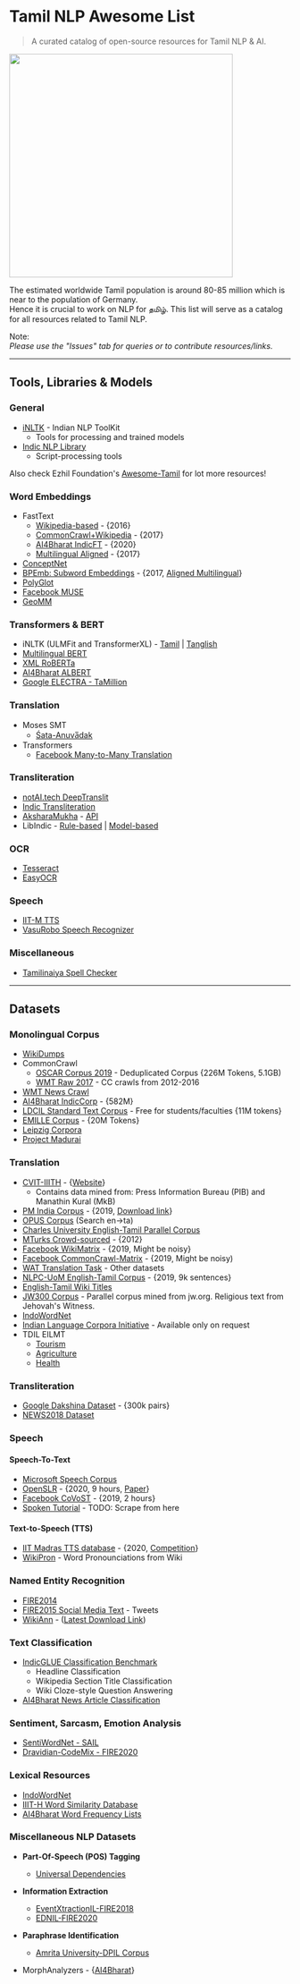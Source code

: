 # Tamil NLP Awesome List

> A curated catalog of open-source resources for Tamil NLP & AI.

<img src="https://1.bp.blogspot.com/-jImAZD8-kIY/WhwLddVQ0FI/AAAAAAAABmY/cW7pjolPoS4KGb3iXrxikDBgWL3VLAqpwCEwYBhgL/s1600/A%2Btamil%2Btypo%2Bnw.jpg" height="400px" />

The estimated worldwide Tamil population is around 80-85 million which is near to the population of Germany.  
Hence it is crucial to work on NLP for தமிழ். This list will serve as a catalog for all resources related to Tamil NLP.

Note:  
*Please use the "Issues" tab for queries or to contribute resources/links.*

---

## Tools, Libraries & Models

### General

- [iNLTK](https://inltk.readthedocs.io/) - Indian NLP ToolKit
  - Tools for processing and trained models
- [Indic NLP Library](http://anoopkunchukuttan.github.io/indic_nlp_library/)
  - Script-processing tools

Also check Ezhil Foundation's [Awesome-Tamil](https://github.com/Ezhil-Language-Foundation/awesome-tamil) for lot more resources!

### Word Embeddings

- FastText
  - [Wikipedia-based](https://fasttext.cc/docs/en/pretrained-vectors.html) - {2016}
  - [CommonCrawl+Wikipedia](https://fasttext.cc/docs/en/crawl-vectors.html) - {2017}
  - [AI4Bharat IndicFT](https://indicnlp.ai4bharat.org/indicft) - {2020}
  - [Multilingual Aligned](https://github.com/babylonhealth/fastText_multilingual) - {2017}
- [ConceptNet](https://github.com/commonsense/conceptnet-numberbatch)
- [BPEmb: Subword Embeddings](https://nlp.h-its.org/bpemb/) - {2017, [Aligned Multilingual](https://nlp.h-its.org/bpemb/multi/)}
- [PolyGlot](https://sites.google.com/site/rmyeid/projects/polyglot)
- [Facebook MUSE](https://github.com/facebookresearch/MUSE)
- [GeoMM](https://github.com/anoopkunchukuttan/geomm)

### Transformers & BERT

- iNLTK (ULMFit and TransformerXL) - [Tamil](https://github.com/goru001/nlp-for-tamil) | [Tanglish](https://github.com/goru001/nlp-for-tanglish)
- [Multilingual BERT](https://github.com/google-research/bert/blob/master/multilingual.md)
- [XML RoBERTa](https://huggingface.co/transformers/model_doc/xlmroberta.html)
- [AI4Bharat ALBERT](https://indicnlp.ai4bharat.org/indic-bert)
- [Google ELECTRA - TaMillion](https://huggingface.co/monsoon-nlp/tamillion)

### Translation

- Moses SMT
  - [Śata-Anuva̅dak](http://www.cfilt.iitb.ac.in/~moses/shata_anuvaadak/)
- Transformers
  - [Facebook Many-to-Many Translation](https://ai.facebook.com/blog/introducing-many-to-many-multilingual-machine-translation)

### Transliteration

- [notAI.tech DeepTranslit](https://github.com/notAI-tech/DeepTranslit)
- [Indic Transliteration](https://github.com/sanskrit-coders/indic_transliteration)
- [AksharaMukha](http://aksharamukha.appspot.com/converter) - [API](http://aksharamukha.appspot.com/python)
- LibIndic - [Rule-based](https://github.com/libindic/Transliteration) | [Model-based](https://github.com/libindic/indic-trans)

### OCR

- [Tesseract](https://indic-ocr.github.io/tessdata/)
- [EasyOCR](https://www.jaided.ai/easyocr)

### Speech

- [IIT-M TTS](https://github.com/tshrinivasan/tamil-tts-install)
- [VasuRobo Speech Recognizer](https://github.com/vasurobo/tamil-speech-recognition)

### Miscellaneous

- [Tamilinaiya Spell Checker](https://github.com/tshrinivasan/Tamilinaiya-Spellchecker)

---

## Datasets

### Monolingual Corpus

- [WikiDumps](https://dumps.wikimedia.org/tawiki/)
- CommonCrawl
  - [OSCAR Corpus 2019](https://oscar-corpus.com/) - Deduplicated Corpus {226M Tokens, 5.1GB)
  - [WMT Raw 2017](http://data.statmt.org/ngrams/raw/) - CC crawls from 2012-2016
- [WMT News Crawl](http://data.statmt.org/news-crawl/ta/)
- [AI4Bharat IndicCorp](https://indicnlp.ai4bharat.org/corpora/) - {582M}
- [LDCIL Standard Text Corpus](https://data.ldcil.org/a-gold-standard-tamil-raw-text-corpus) - Free for students/faculties {11M tokens}
- [EMILLE Corpus](https://www.lancaster.ac.uk/fass/projects/corpus/emille/) - {20M Tokens}
- [Leipzig Corpora](https://wortschatz.uni-leipzig.de/en/download/tamil)
- [Project Madurai](https://www.projectmadurai.org/pmworks.html)

### Translation

- [CVIT-IIITH](http://preon.iiit.ac.in/~jerin/resources/datasets/) - {[Website](http://preon.iiit.ac.in/~jerin/bhasha/)}
  - Contains data mined from: Press Information Bureau (PIB) and Manathin Kural (MkB)
- [PM India Corpus](https://arxiv.org/pdf/2001.09907.pdf) - {2019, [Download link](http://data.statmt.org/pmindia)}
- [OPUS Corpus](http://opus.nlpl.eu/) (Search en->ta)
- [Charles University English-Tamil Parallel Corpus](http://ufal.mff.cuni.cz/~ramasamy/parallel/html/)
- [MTurks Crowd-sourced](https://github.com/joshua-decoder/indian-parallel-corpora) - {2012}
- [Facebook WikiMatrix](https://ai.facebook.com/blog/wikimatrix) - {2019, Might be noisy}
- [Facebook CommonCrawl-Matrix](https://github.com/facebookresearch/LASER/tree/master/tasks/CCMatrix) - {2019, Might be noisy)
- [WAT Translation Task](http://lotus.kuee.kyoto-u.ac.jp/WAT/indic-multilingual/index.html) - Other datasets
- [NLPC-UoM English-Tamil Corpus](https://github.com/nlpc-uom/English-Tamil-Parallel-Corpus) - {2019, 9k sentences}
- [English-Tamil Wiki Titles](http://data.statmt.org/wikititles/v2/wikititles-v2.ta-en.tsv.gz)
- [JW300 Corpus](http://opus.nlpl.eu/JW300.php) - Parallel corpus mined from jw.org. Religious text from Jehovah's Witness.
- [IndoWordNet](https://github.com/anoopkunchukuttan/indowordnet_parallel)
- [Indian Language Corpora Initiative](http://sanskrit.jnu.ac.in/ilci/index.jsp) - Available only on request
- TDIL EILMT
  - [Tourism](http://tdil-dc.in/index.php?option=com_download&task=showresourceDetails&toolid=1422&lang=en)
  - [Agriculture](http://tdil-dc.in/index.php?option=com_download&task=showresourceDetails&toolid=1801&lang=en)
  - [Health](http://tdil-dc.in/index.php?option=com_download&task=showresourceDetails&toolid=1789&lang=en)

### Transliteration

- [Google Dakshina Dataset](https://github.com/google-research-datasets/dakshina) - {300k pairs}
- [NEWS2018 Dataset](http://workshop.colips.org/news2018/dataset.html)

### Speech

#### Speech-To-Text

- [Microsoft Speech Corpus](https://msropendata.com/datasets/7230b4b1-912d-400e-be58-f84e0512985e)
- [OpenSLR](http://www.openslr.org/resources.php) - {2020, 9 hours, [Paper](http://www.lrec-conf.org/proceedings/lrec2020/pdf/2020.lrec-1.800.pdf)}
- [Facebook CoVoST](https://github.com/facebookresearch/covost) - {2019, 2 hours}
- [Spoken Tutorial](https://spoken-tutorial.org/) - TODO: Scrape from here

#### Text-to-Speech (TTS)

- [IIT Madras TTS database](https://www.iitm.ac.in/donlab/tts/index.php) - {2020, [Competition](http://tdil-dc.in/ttsapi/ttschallenge2020/)}
- [WikiPron](https://github.com/kylebgorman/wikipron) - Word Pronounciations from Wiki

### Named Entity Recognition

- [FIRE2014](http://www.au-kbc.org/nlp/NER-FIRE2014/)
- [FIRE2015 Social Media Text](http://au-kbc.org/nlp/ESM-FIRE2015/) - Tweets
- [WikiAnn](https://elisa-ie.github.io/wikiann) - ([Latest Download Link](https://drive.google.com/drive/folders/1Q-xdT99SeaCghihGa7nRkcXGwRGUIsKN))

### Text Classification

- [IndicGLUE Classification Benchmark](https://indicnlp.ai4bharat.org/indic-glue/)
  - Headline Classification
  - Wikipedia Section Title Classification
  - Wiki Cloze-style Question Answering
- [AI4Bharat News Article Classification](https://github.com/AI4Bharat/indicnlp_corpus#indicnlp-news-article-classification-dataset)

### Sentiment, Sarcasm, Emotion Analysis

- [SentiWordNet - SAIL](http://amitavadas.com/SAIL/il_res.html)
- [Dravidian-CodeMix - FIRE2020](https://dravidian-codemix.github.io/2020/datasets.html)

### Lexical Resources

- [IndoWordNet](http://www.cfilt.iitb.ac.in/indowordnet/)
- [IIIT-H Word Similarity Database](https://github.com/syedsarfarazakhtar/Word-Similarity-Datasets-for-Indian-Languages)
- [AI4Bharat Word Frequency Lists](https://github.com/AI4Bharat/indicnlp_corpus#text-corpora)

### Miscellaneous NLP Datasets

- **Part-Of-Speech (POS) Tagging**
  - [Universal Dependencies](https://universaldependencies.org/)
  
- **Information Extraction**
  - [EventXtractionIL-FIRE2018](http://78.46.86.133/EventXtractionIL-FIRE2018/)
  - [EDNIL-FIRE2020](https://ednilfire.github.io/ednil/2020/index.html)
  
- **Paraphrase Identification**
  - [Amrita University-DPIL Corpus](https://nlp.amrita.edu/dpil_cen/index.html)
  
- MorphAnalyzers - {[AI4Bharat](https://github.com/ai4bharat/indicnlp_corpus#morphanalyzers)}
